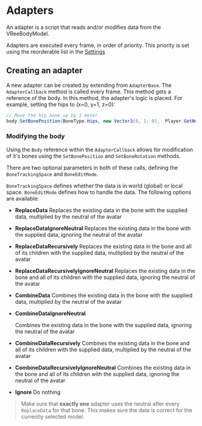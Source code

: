 # Adapters

An adapter is a script that reads and/or modifies data from the VReeBodyModel.

Adapters are executed every frame, in order of priority. This priority is set using the reorderable list in the [Settings](vree-settings.md#player-settings)

## Creating an adapter

A new adapter can be created by extending from `AdapterBase`. The `AdapterCallback` method is called every frame. This method gets a reference of the body. In this method, the adapter's logic is placed. For example, setting the hips to (x=0, y=1, z=0):

```c#
// Move the hip bone up by 1 meter.
body.SetBonePosition(BoneType.Hips, new Vector3(0, 1, 0),  Player.GetNeutralBody());
```

### Modifying the body

Using the `Body` reference within the `AdapterCallback` allows for modification of it's bones using the `SetBonePosition` and `SetBoneRotation` methods.

There are two optional parameters in both of these calls, defining the `BoneTrackingSpace` and `BoneEditMode`.

`BoneTrackingSpace` defines whether the data is in world (global) or local space. `BoneEditMode` defines how to handle the data. The following options are available:

- **ReplaceData**
  Replaces the existing data in the bone with the supplied data, multiplied by the neutral of the avatar

- **ReplaceDataIgnoreNeutral**
  Replaces the existing data in the bone with the supplied data, ignoring the neutral of the avatar

- **ReplaceDataRecursively**
  Replaces the existing data in the bone and all of its children with the supplied data, multiplied by the neutral of the avatar

- **ReplaceDataRecursivelyIgnoreNeutral**
  Replaces the existing data in the bone and all of its children with the supplied data, ignoring the neutral of the avatar

- **CombineData**
  Combines the existing data in the bone with the supplied data, multiplied by the neutral of the avatar

- **CombineDataIgnoreNeutral**

  Combines the existing data in the bone with the supplied data, ignoring the neutral of the avatar

- **CombineDataRecursively**
  Combines the existing data in the bone and all of its children with the supplied data, multiplied by the neutral of the avatar

- **CombineDataRecursivelyIgnoreNeutral**
  Combines the existing data in the bone and all of its children with the supplied data, ignoring the neutral of the avatar

- **Ignore**
  Do nothing

> Make sure that **exactly one** adapter uses the neutral after every `ReplaceData` for that bone. This makes sure the data is correct for the currently selected model.
